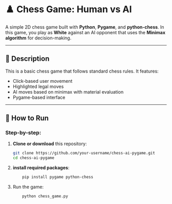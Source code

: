 
# ♟️ Chess Game: Human vs AI

A simple 2D chess game built with **Python**, **Pygame**, and **python-chess**. In this game, you play as **White** against an AI opponent that uses the **Minimax algorithm** for decision-making.

---

## 📌 Description

This is a basic chess game that follows standard chess rules. It features:

* Click-based user movement
* Highlighted legal moves
* AI moves based on minimax with material evaluation
* Pygame-based interface

---

## 🚀 How to Run

### Step-by-step:
1. **Clone or download** this repository:
   ```bash
   git clone https://github.com/your-username/chess-ai-pygame.git
   cd chess-ai-pygame

2. **install required packages**:
      ```bash
          pip install pygame python-chess
      ```
3. Run the game:
   ```bash
       python chess_game.py   
       

